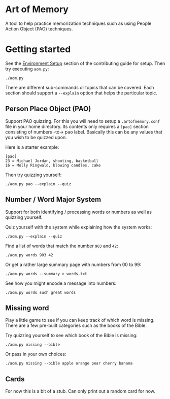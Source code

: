 # Art of Memory

A tool to help practice memorization techniques such as using People Action Object (PAO) techniques.

# Getting started

See the [Environment Setup](CONTRIBUTING.md) section of the contributing guide for setup.
Then try executing `aom.py`:

    ./aom.py

There are different sub-commands or topics that can be covered.
Each section should support a `--explain` option that helps the particular topic.

## Person Place Object (PAO)

Support PAO quizzing.
For this you will need to setup a `.artofmemory.conf` file in your home directory.
Its contents only requires a `[pao]` section consisting of numbers -to-> pao label.
Basically this can be any values that you wish to be quizzed upon.

Here is a starter example:

    [pao]
    23 = Michael Jordan, shooting, basketball
    16 = Molly Ringwald, blowing candles, cake

Then try quizzing yourself:

    ./aom.py pao --explain --quiz

## Number / Word Major System

Support for both identifying / processing words or numbers as well as quizzing yourself.

Quiz yourself with the system while explaining how the system works:

    ./aom.py --explain --quiz

Find a list of words that match the number `903` and `42`:

    ./aom.py words 903 42

Or get a rather large summary page with numbers from 00 to 99:

    ./aom.py words --summary > words.txt

See how you might encode a message into numbers:

    ./aom.py words such great words

## Missing word

Play a little game to see if you can keep track of which word is missing.
There are a few pre-built categories such as the books of the Bible.

Try quizzing yourself to see which book of the Bible is missing:

    ./aom.py missing --bible

Or pass in your own choices:

    ./aom.py missing --bible apple orange pear cherry banana

## Cards

For now this is a bit of a stub.
Can only print out a random card for now.
